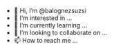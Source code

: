 - 👋 Hi, I’m @balognezsuzsi
- 👀 I’m interested in ...
- 🌱 I’m currently learning ...
- 💞️ I’m looking to collaborate on ...
- 📫 How to reach me ...

<!---
balognezsuzsi/balognezsuzsi is a ✨ special ✨ repository because its `README.md` (this file) appears on your GitHub profile.
You can click the Preview link to take a look at your changes.
--->
